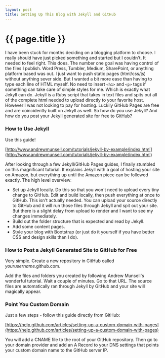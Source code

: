 ```yaml
---
layout: post
title: Setting Up This Blog with Jekyll and GitHub
---
```


{{ page.title }}
================

I have been stuck for months deciding on a blogging platform to choose.  I really should have just picked something and started but I couldn't.  It needed to feel right.  This does.  The number one goal was having control of the files I publish. Word Press, Tumbler, Medium, SharePoint, or anything platform based was out.  I just want to push static pages (html/css/js) without anything sever side.  But I wanted a bit more ease than having to type each line of HTML myself.  No need to insert `<h1>` and `<p>` tags if something can take care of simple styles for me.  Which is exactly what Jekyll can do.  Jekyll is a Ruby script that takes in text files and spits out all of the complete html needed to upload directly to your favorite host.  However I was not looking to pay for hosting.  Luckily GitHub Pages are free and are coincidently built on Jekyll as well.  So how do you use Jekyll?  And how do you post your Jekyll generated site for free to GitHub?

### How to Use Jekyll ###

Use this guide!

[http://www.andrewmunsell.com/tutorials/jekyll-by-example/index.html](http://www.andrewmunsell.com/tutorials/jekyll-by-example/index.html)

After looking through a few Jekyll/GitHub Pages guides, I finally stumbled on this magnificant tutorial.  It explains Jekyll with a goal of hosting your site on Amazon, but everything up until the Amazon piece can be followed exactly.  The high level overview:

*	Set up Jekyll locally.  Do this so that you won't need to upload every tiny change to GitHub.  Edit and build locally, then push everything at once to GitHub. This isn't actually needed.  You can upload your source directly to GitHub and it will run those files through Jekyll and spit out your site.  But there is a slight delay from upload to render and I want to see my changes immediately.
*	Build out the folder structure that is expected and read by Jekyll.
*	Add some content pages.
*	Style your blog with Bootstrap (or just do it yourself if you have better CSS and design skills than I do).

### How to Post a Jekyll Generated Site to GitHub for Free ###

Very simple.  Create a new repository in GitHub called *yourusername*.github.com.

Add the files and folders you created by following Andrew Munsell's wonderful tutorial.  Wait a couple of minutes.  Go to that URL.  The source files are automatically ran through Jekyll by GitHub and your site will magically appear.

### Point You Custom Domain ### 

Just a few steps - follow this guide directly from GitHub:

[https://help.github.com/articles/setting-up-a-custom-domain-with-pages](https://help.github.com/articles/setting-up-a-custom-domain-with-pages)

You will add a CNAME file to the root of your GitHub repository. Then go to your domain provider and add an A Record to your DNS settings that points your custom domain name to the GitHub server IP.